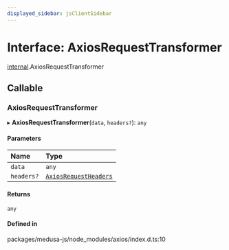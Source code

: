 ```yaml
---
displayed_sidebar: jsClientSidebar
---
```


# Interface: AxiosRequestTransformer

[internal](../modules/internal.md).AxiosRequestTransformer

## Callable

### AxiosRequestTransformer

▸ **AxiosRequestTransformer**(`data`, `headers?`): `any`

#### Parameters

| Name | Type |
| :------ | :------ |
| `data` | `any` |
| `headers?` | [`AxiosRequestHeaders`](../modules/internal.md#axiosrequestheaders) |

#### Returns

`any`

#### Defined in

packages/medusa-js/node_modules/axios/index.d.ts:10
